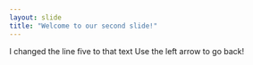 ```yaml
---
layout: slide
title: "Welcome to our second slide!"
---
```

I changed the line five to that text
Use the left arrow to go back!
